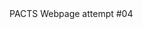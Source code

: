 
<html>
  <head>
    <meta charset="utf-8">
    <title> P.A.C.T.S. </title>
  </head>
  
  <body>
    PACTS Webpage attempt #04
    <script> 
      "<h1>" textSize(45);
      text("hello", 100, 100); 
      "</h1>"
    </script>
    
    
  </body>
  </html>
  
  
    
